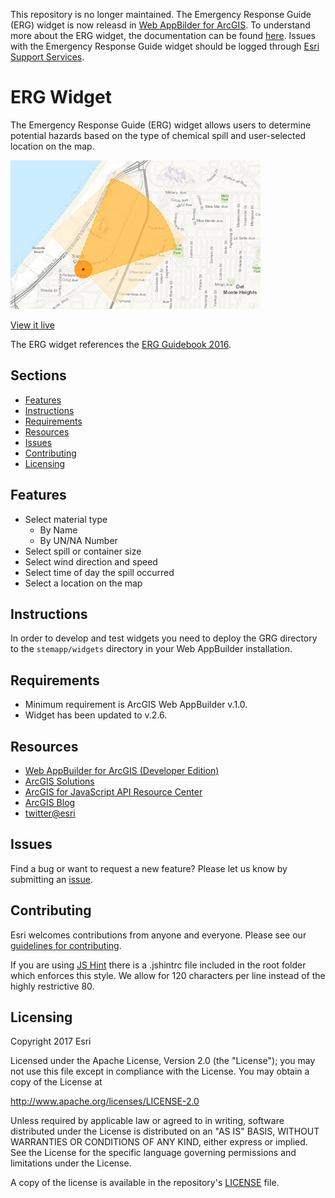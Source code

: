 This repository is no longer maintained. The Emergency Response Guide (ERG) widget is now releasd in [Web AppBilder for ArcGIS](https://doc.arcgis.com/en/web-appbuilder). To understand more about the ERG widget, the documentation can be found [here](https://doc.arcgis.com/en/web-appbuilder/create-apps/widget-emergency-response-guide.htm). Issues with the Emergency Response Guide widget should be logged through [Esri Support Services](https://support.esri.com/en/).

# ERG Widget

The Emergency Response Guide (ERG) widget allows users to determine potential hazards based on the type of chemical spill and user-selected location on the map.

![App](solutions-erg-widget.png)

[View it live](https://nationalsecurity.esri.com/solutionsweb/EmergencyResponseGuide)

The ERG widget references the [ERG Guidebook 2016](https://www.phmsa.dot.gov/hazmat/outreach-training/erg).

## Sections

* [Features](#features)
* [Instructions](#instructions)
* [Requirements](#requirements)
* [Resources](#resources)
* [Issues](#issues)
* [Contributing](#contributing)
* [Licensing](#licensing)

## Features

* Select material type
   * By Name
   * By UN/NA Number
* Select spill or container size
* Select wind direction and speed
* Select time of day the spill occurred
* Select a location on the map

## Instructions

In order to develop and test widgets you need to deploy the GRG directory to the `stemapp/widgets` directory in your Web AppBuilder installation.

## Requirements

* Minimum requirement is ArcGIS Web AppBuilder v.1.0.
* Widget has been updated to v.2.6.

## Resources
* [Web AppBuilder for ArcGIS (Developer Edition)](https://developers.arcgis.com/web-appbuilder/)
* [ArcGIS Solutions](http://solutions.arcgis.com/)
* [ArcGIS for JavaScript API Resource Center](http://help.arcgis.com/en/webapi/javascript/arcgis/index.html)
* [ArcGIS Blog](http://blogs.esri.com/esri/arcgis/)
* [twitter@esri](http://twitter.com/esri)

## Issues

Find a bug or want to request a new feature?  Please let us know by submitting an [issue](https://github.com/Esri/solutions-erg-widget/issues/new).

## Contributing

Esri welcomes contributions from anyone and everyone. Please see our [guidelines for contributing](https://github.com/esri/contributing).

If you are using [JS Hint](http://http://www.jshint.com/) there is a .jshintrc file included in the root folder which enforces this style.
We allow for 120 characters per line instead of the highly restrictive 80.

## Licensing

Copyright 2017 Esri

Licensed under the Apache License, Version 2.0 (the "License");
you may not use this file except in compliance with the License.
You may obtain a copy of the License at

   http://www.apache.org/licenses/LICENSE-2.0

Unless required by applicable law or agreed to in writing, software
distributed under the License is distributed on an "AS IS" BASIS,
WITHOUT WARRANTIES OR CONDITIONS OF ANY KIND, either express or implied.
See the License for the specific language governing permissions and
limitations under the License.

A copy of the license is available in the repository's
[LICENSE](LICENSE) file.
